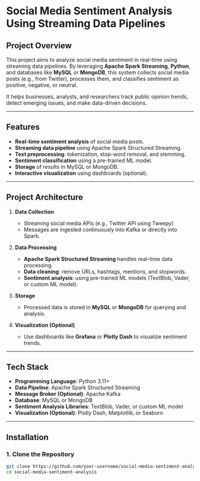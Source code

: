 # Social Media Sentiment Analysis Using Streaming Data Pipelines

## Project Overview

This project aims to analyze social media sentiment in real-time using streaming data pipelines. By leveraging **Apache Spark Streaming**, **Python**, and databases like **MySQL** or **MongoDB**, this system collects social media posts (e.g., from Twitter), processes them, and classifies sentiment as positive, negative, or neutral.  

It helps businesses, analysts, and researchers track public opinion trends, detect emerging issues, and make data-driven decisions.

---

## Features

- **Real-time sentiment analysis** of social media posts.
- **Streaming data pipeline** using Apache Spark Structured Streaming.
- **Text preprocessing**: tokenization, stop-word removal, and stemming.
- **Sentiment classification** using a pre-trained ML model.
- **Storage** of results in MySQL or MongoDB.
- **Interactive visualization** using dashboards (optional).

---

## Project Architecture

1. **Data Collection**
   - Streaming social media APIs (e.g., Twitter API using Tweepy)
   - Messages are ingested continuously into Kafka or directly into Spark.

2. **Data Processing**
   - **Apache Spark Structured Streaming** handles real-time data processing.
   - **Data cleaning**: remove URLs, hashtags, mentions, and stopwords.
   - **Sentiment analysis**: using pre-trained ML models (TextBlob, Vader, or custom ML model).

3. **Storage**
   - Processed data is stored in **MySQL** or **MongoDB** for querying and analysis.

4. **Visualization (Optional)**
   - Use dashboards like **Grafana** or **Plotly Dash** to visualize sentiment trends.

---

## Tech Stack

- **Programming Language**: Python 3.11+
- **Data Pipeline**: Apache Spark Structured Streaming
- **Message Broker (Optional)**: Apache Kafka
- **Database**: MySQL or MongoDB
- **Sentiment Analysis Libraries**: TextBlob, Vader, or custom ML model
- **Visualization (Optional)**: Plotly Dash, Matplotlib, or Seaborn

---

## Installation

### 1. Clone the Repository

```bash
git clone https://github.com/your-username/social-media-sentiment-analysis.git
cd social-media-sentiment-analysis
